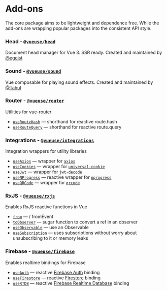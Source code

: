 
# Add-ons

The core package aims to be lightweight and dependence free. While the add-ons are wrapping popular packages into the consistent API style.


### Head - [`@vueuse/head`](https://github.com/vueuse/head) <carbon-link class="external-link"/>
Document head manager for Vue 3. SSR ready. Created and maintained by [@egoist](https://github.com/egoist)

### Sound - [`@vueuse/sound`](https://github.com/vueuse/sound) <carbon-link class="external-link"/>
Vue composable for playing sound effects. Created and maintained by [@Tahul](https://github.com/Tahul)


<!--GENERATED LIST, DO NOT MODIFY MANUALLY-->
<!--ADDONS_LIST_STARTS-->
### Router - [`@vueuse/router`](https://vueuse.js.org/router/README.html)
Utilities for vue-router
  - [`useRouteHash`](https://vueuse.js.org/router/useRouteHash/) — shorthand for reactive route.hash
  - [`useRouteQuery`](https://vueuse.js.org/router/useRouteQuery/) — shorthand for reactive route.query


### Integrations - [`@vueuse/integrations`](https://vueuse.js.org/integrations/README.html)
Integration wrappers for utility libraries
  - [`useAxios`](https://vueuse.js.org/integrations/useAxios/) — wrapper for [`axios`](https://github.com/axios/axios)
  - [`useCookies`](https://vueuse.js.org/integrations/useCookies/) — wrapper for [`universal-cookie`](https://www.npmjs.com/package/universal-cookie)
  - [`useJwt`](https://vueuse.js.org/integrations/useJwt/) — wrapper for [`jwt-decode`](https://github.com/auth0/jwt-decode)
  - [`useNProgress`](https://vueuse.js.org/integrations/useNProgress/) — reactive wrapper for [`nprogress`](https://github.com/rstacruz/nprogress)
  - [`useQRCode`](https://vueuse.js.org/integrations/useQRCode/) — wrapper for [`qrcode`](https://github.com/soldair/node-qrcode)


### RxJS - [`@vueuse/rxjs`](https://vueuse.js.org/rxjs/README.html)
Enables RxJS reactive functions in Vue
  - [`from`](https://vueuse.js.org/rxjs/from/) — / fromEvent
  - [`toObserver`](https://vueuse.js.org/rxjs/toObserver/) — sugar function to convert a ref in an observer
  - [`useObservable`](https://vueuse.js.org/rxjs/useObservable/) — use an Observable
  - [`useSubscription`](https://vueuse.js.org/rxjs/useSubscription/) — uses subscriptions without worry about unsubscribing to it or memory leaks


### Firebase - [`@vueuse/firebase`](https://vueuse.js.org/firebase/README.html)
Enables realtime bindings for Firebase
  - [`useAuth`](https://vueuse.js.org/firebase/useAuth/) — reactive [Firebase Auth](https://firebase.google.com/docs/auth) binding
  - [`useFirestore`](https://vueuse.js.org/firebase/useFirestore/) — reactive [Firestore](https://firebase.google.com/docs/firestore) binding
  - [`useRTDB`](https://vueuse.js.org/firebase/useRTDB/) — reactive [Firebase Realtime Database](https://firebase.google.com/docs/database) binding


<!--ADDONS_LIST_ENDS-->
